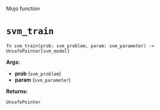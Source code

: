 Mojo function

# `svm_train`

```mojo
fn svm_train(prob: svm_problem, param: svm_parameter) -> UnsafePointer[svm_model]
```

**Args:**

- **prob** (`svm_problem`)
- **param** (`svm_parameter`)

**Returns:**

`UnsafePointer`

